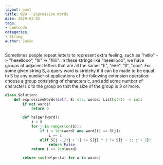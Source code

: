 ```yaml
---
layout: post
title: 809 - Expressive Words
date: 2020-02-02
tags:
- Leetcode
categories:
- String
author: Jason
---
```

Sometimes people repeat letters to represent extra feeling, such as "hello" -> "heeellooo", "hi" -> "hiiii".  In these strings like "heeellooo", we have groups of adjacent letters that are all the same:  "h", "eee", "ll", "ooo". For some given string S, a query word is stretchy if it can be made to be equal to S by any number of applications of the following extension operation: choose a group consisting of characters c, and add some number of characters c to the group so that the size of the group is 3 or more.

```python
class Solution:
    def expressiveWords(self, S: str, words: List[str]) -> int:
        if not words:
            return 0

        def helper(word):
            i = 0
            for j in range(len(S)):
                if i < len(word) and word[i] == S[j]:
                    i += 1
                elif S[j - 2:j + 1] != S[j] * 3 != S[j - 1: j + 2]:
                    return False
            return i == len(word)

        return sum(helper(w) for w in words)
```
